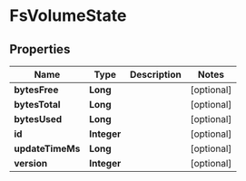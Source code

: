 # FsVolumeState

## Properties
Name | Type | Description | Notes
------------ | ------------- | ------------- | -------------
**bytesFree** | **Long** |  |  [optional]
**bytesTotal** | **Long** |  |  [optional]
**bytesUsed** | **Long** |  |  [optional]
**id** | **Integer** |  |  [optional]
**updateTimeMs** | **Long** |  |  [optional]
**version** | **Integer** |  |  [optional]
